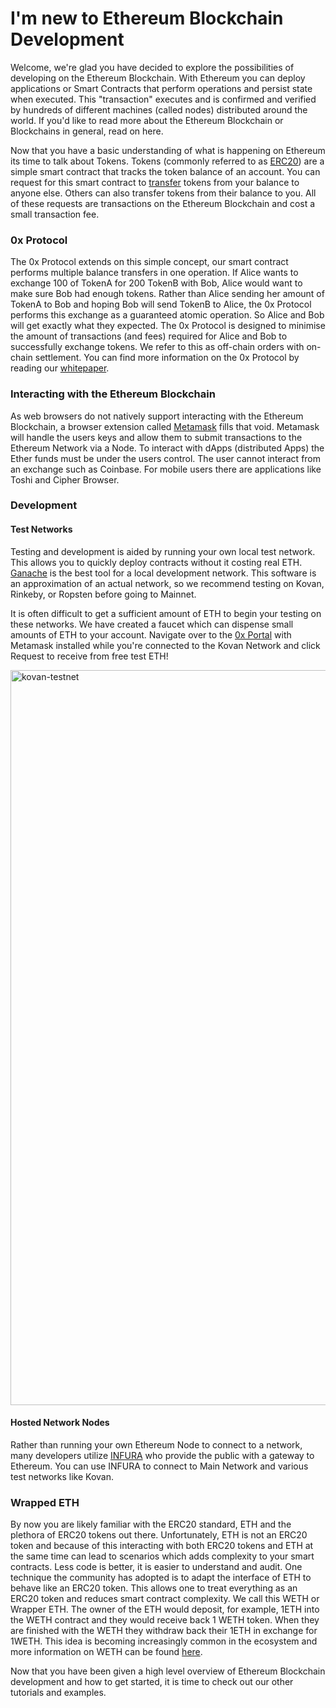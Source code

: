 # I'm new to Ethereum Blockchain Development
Welcome, we're glad you have decided to explore the possibilities of developing on the Ethereum Blockchain. With Ethereum you can deploy applications or Smart Contracts that perform operations and persist state when executed. This "transaction" executes and is confirmed and verified by hundreds of different machines (called nodes) distributed around the world. If you'd like to read more about the Ethereum Blockchain or Blockchains in general, read on here.

Now that you have a basic understanding of what is happening on Ethereum its time to talk about Tokens. Tokens (commonly referred to as [ERC20](https://github.com/ethereum/EIPs/issues/20)) are a simple smart contract that tracks the token balance of an account. You can request for this smart contract to [transfer](https://github.com/OpenZeppelin/zeppelin-solidity/blob/master/contracts/token/ERC20/BasicToken.sol#L31) tokens from your balance to anyone else. Others can also transfer tokens from their balance to you. All of these requests are transactions on the Ethereum Blockchain and cost a small transaction fee.

### 0x Protocol
The 0x Protocol extends on this simple concept, our smart contract performs multiple balance transfers in one operation. If Alice wants to exchange 100 of TokenA for 200 TokenB with Bob, Alice would want to make sure Bob had enough tokens. Rather than Alice sending her amount of TokenA to Bob and hoping Bob will send TokenB to Alice, the 0x Protocol performs this exchange as a guaranteed atomic operation. So Alice and Bob will get exactly what they expected. The 0x Protocol is designed to minimise the amount of transactions (and fees) required for Alice and Bob to successfully exchange tokens. We refer to this as off-chain orders with on-chain settlement. You can find more information on the 0x Protocol by reading our [whitepaper](https://0xproject.com/pdfs/0x_white_paper.pdf).

### Interacting with the Ethereum Blockchain
As web browsers do not natively support interacting with the Ethereum Blockchain, a browser extension called [Metamask](https://metamask.io/) fills that void. Metamask will handle the users keys and allow them to submit transactions to the Ethereum Network via a Node. To interact with dApps (distributed Apps) the Ether funds must be under the users control. The user cannot interact from an exchange such as Coinbase. For mobile users there are applications like Toshi and Cipher Browser. 

### Development

#### Test Networks
Testing and development is aided by running your own local test network. This allows you to quickly deploy contracts without it costing real ETH. [Ganache](https://github.com/trufflesuite/ganache) is the best tool for a local development network. This software is an approximation of an actual network, so we recommend testing on Kovan, Rinkeby, or Ropsten before going to Mainnet.

It is often difficult to get a sufficient amount of ETH to begin your testing on these networks. We have created a faucet which can dispense small amounts of ETH to your account. Navigate over to the [0x Portal](https://0xproject.com/portal/balances) with Metamask installed while you're connected to the Kovan Network and click Request to receive from free test ETH!

<img width="1176" alt="kovan-testnet" src="https://user-images.githubusercontent.com/27389/36271820-9bfde1c2-1234-11e8-9117-c7c4d5656d59.png">

#### Hosted Network Nodes
Rather than running your own Ethereum Node to connect to a network, many developers utilize [INFURA](https://infura.io/) who provide the public with a gateway to Ethereum. You can use INFURA to connect to Main Network and various test networks like Kovan.

### Wrapped ETH
By now you are likely familiar with the ERC20 standard, ETH and the plethora of ERC20 tokens out there. Unfortunately, ETH is not an ERC20 token and because of this interacting with both ERC20 tokens and ETH at the same time can lead to scenarios which adds complexity to your smart contracts. Less code is better, it is easier to understand and audit. One technique the community has adopted is to adapt the interface of ETH to behave like an ERC20 token. This allows one to treat everything as an ERC20 token and reduces smart contract complexity. We call this WETH or Wrapper ETH. The owner of the ETH would deposit, for example, 1ETH into the WETH contract and they would receive back 1 WETH token. When they are finished with the WETH they withdraw back their 1ETH in exchange for 1WETH. This idea is becoming increasingly common in the ecosystem and more information on WETH can be found [here](https://weth.io/).

Now that you have been given a high level overview of Ethereum Blockchain development and how to get started, it is time to check out our other tutorials and examples.
